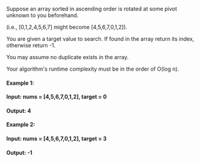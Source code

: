 Suppose an array sorted in ascending order is rotated at some pivot unknown to you beforehand.

(i.e., [0,1,2,4,5,6,7] might become [4,5,6,7,0,1,2]).

You are given a target value to search. If found in the array return its index, otherwise return -1.

You may assume no duplicate exists in the array.

Your algorithm's runtime complexity must be in the order of O(log n).

#### Example 1:

#### Input: nums = [4,5,6,7,0,1,2], target = 0
#### Output: 4
#### Example 2:

#### Input: nums = [4,5,6,7,0,1,2], target = 3
#### Output: -1
